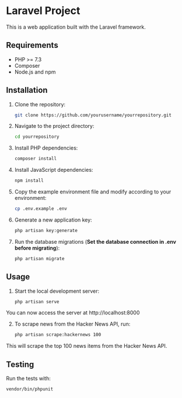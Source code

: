 # Laravel Project

This is a web application built with the Laravel framework.

## Requirements

- PHP >= 7.3
- Composer
- Node.js and npm

## Installation

1. Clone the repository:
    ```sh
    git clone https://github.com/yourusername/yourrepository.git
    ```
2. Navigate to the project directory:
    ```sh
    cd yourrepository
    ```
3. Install PHP dependencies:
    ```sh
    composer install
    ```
4. Install JavaScript dependencies:
    ```sh
    npm install
    ```
5. Copy the example environment file and modify according to your environment:
    ```sh
    cp .env.example .env
    ```
6. Generate a new application key:
    ```sh
    php artisan key:generate
    ```
7. Run the database migrations (**Set the database connection in .env before migrating**):
    ```sh
    php artisan migrate
    ```

## Usage

1. Start the local development server:
    ```sh
    php artisan serve
    ```

You can now access the server at http://localhost:8000

2. To scrape news from the Hacker News API, run:
    ```sh
    php artisan scrape:hackernews 100
    ```

This will scrape the top 100 news items from the Hacker News API.

## Testing

Run the tests with:

```sh
vendor/bin/phpunit
```